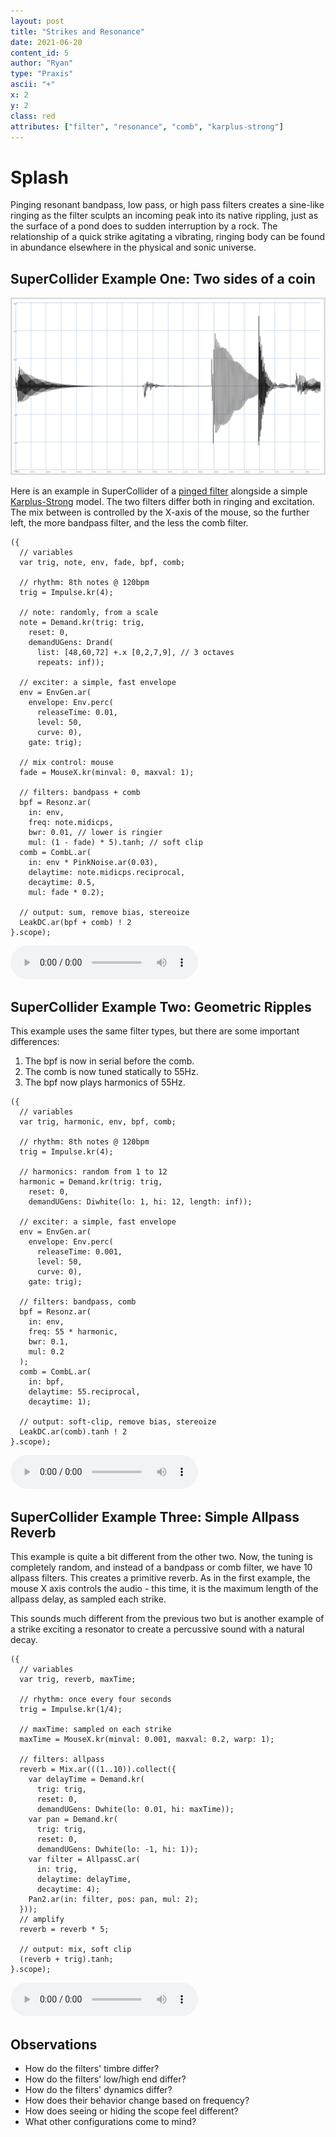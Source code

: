 ```yaml
---
layout: post
title: "Strikes and Resonance"
date: 2021-06-20
content_id: 5
author: "Ryan"
type: "Praxis"
ascii: "+"
x: 2
y: 2
class: red
attributes: ["filter", "resonance", "comb", "karplus-strong"]
---
```

# Splash

Pinging resonant bandpass, low pass, or high pass filters creates a sine-like ringing as the filter sculpts an incoming peak into its native rippling, just as the surface of a pond does to sudden interruption by a rock. The relationship of a quick strike agitating a vibrating, ringing body can be found in abundance elsewhere in the physical and sonic universe.

## SuperCollider Example One: Two sides of a coin
![Filter Ping IRL](/assets/content/sc-pings-scope.png)

Here is an example in SuperCollider of a [pinged filter](#4) alongside a simple [Karplus-Strong](https://en.wikipedia.org/wiki/Karplus%E2%80%93Strong_string_synthesis) model. The two filters differ both in ringing and excitation. The mix between is controlled by the X-axis of the mouse, so the further left, the more bandpass filter, and the less the comb filter. 

```SuperCollider
({
  // variables
  var trig, note, env, fade, bpf, comb;

  // rhythm: 8th notes @ 120bpm
  trig = Impulse.kr(4);

  // note: randomly, from a scale
  note = Demand.kr(trig: trig,
    reset: 0,
    demandUGens: Drand(
      list: [48,60,72] +.x [0,2,7,9], // 3 octaves
      repeats: inf));

  // exciter: a simple, fast envelope
  env = EnvGen.ar(
    envelope: Env.perc(
      releaseTime: 0.01,
      level: 50,
      curve: 0),
    gate: trig);

  // mix control: mouse
  fade = MouseX.kr(minval: 0, maxval: 1);

  // filters: bandpass + comb
  bpf = Resonz.ar(
    in: env,
    freq: note.midicps,
    bwr: 0.01, // lower is ringier
    mul: (1 - fade) * 5).tanh; // soft clip
  comb = CombL.ar(
    in: env * PinkNoise.ar(0.03),
    delaytime: note.midicps.reciprocal,
    decaytime: 0.5,
    mul: fade * 0.2);

  // output: sum, remove bias, stereoize
  LeakDC.ar(bpf + comb) ! 2
}.scope);
```
<audio controls src="/assets/content/sc-pings-1.mp3"></audio>


## SuperCollider Example Two: Geometric Ripples
This example uses the same filter types, but there are some important differences:
1. The bpf is now in serial before the comb.
2. The comb is now tuned statically to 55Hz.
3. The bpf now plays harmonics of 55Hz.

```SuperCollider
({
  // variables
  var trig, harmonic, env, bpf, comb;

  // rhythm: 8th notes @ 120bpm
  trig = Impulse.kr(4);

  // harmonics: random from 1 to 12
  harmonic = Demand.kr(trig: trig,
    reset: 0,
    demandUGens: Diwhite(lo: 1, hi: 12, length: inf));

  // exciter: a simple, fast envelope
  env = EnvGen.ar(
    envelope: Env.perc(
      releaseTime: 0.001,
      level: 50,
      curve: 0),
    gate: trig);

  // filters: bandpass, comb
  bpf = Resonz.ar(
    in: env,
    freq: 55 * harmonic,
    bwr: 0.1,
    mul: 0.2
  );
  comb = CombL.ar(
    in: bpf,
    delaytime: 55.reciprocal,
    decaytime: 1);

  // output: soft-clip, remove bias, stereoize
  LeakDC.ar(comb).tanh ! 2
}.scope);
```
<audio controls src="/assets/content/sc-pings-2.mp3"></audio>

## SuperCollider Example Three: Simple Allpass Reverb
This example is quite a bit different from the other two. Now, the tuning is completely random, and instead of a bandpass or comb filter, we have 10 allpass filters. This creates a primitive reverb. As in the first example, the mouse X axis controls the audio - this time, it is the maximum length of the allpass delay, as sampled each strike.

This sounds much different from the previous two but is another example of a strike exciting a resonator to create a percussive sound with a natural decay.

```SuperCollider
({
  // variables
  var trig, reverb, maxTime;

  // rhythm: once every four seconds
  trig = Impulse.kr(1/4);

  // maxTime: sampled on each strike
  maxTime = MouseX.kr(minval: 0.001, maxval: 0.2, warp: 1);

  // filters: allpass
  reverb = Mix.ar(((1..10)).collect({
    var delayTime = Demand.kr(
      trig: trig,
      reset: 0,
      demandUGens: Dwhite(lo: 0.01, hi: maxTime));
    var pan = Demand.kr(
      trig: trig,
      reset: 0,
      demandUGens: Dwhite(lo: -1, hi: 1));
    var filter = AllpassC.ar(
      in: trig,
      delaytime: delayTime,
      decaytime: 4);
    Pan2.ar(in: filter, pos: pan, mul: 2);
  }));
  // amplify
  reverb = reverb * 5;

  // output: mix, soft clip
  (reverb + trig).tanh;
}.scope);
```
<audio controls src="/assets/content/sc-pings-3.mp3"></audio>

## Observations
* How do the filters' timbre differ?
* How do the filters' low/high end differ?
* How do the filters' dynamics differ?
* How does their behavior change based on frequency?
* How does seeing or hiding the scope feel different?
* What other configurations come to mind?